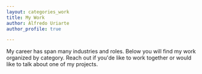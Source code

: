 ```yaml
---
layout: categories_work
title: My Work
author: Alfredo Uriarte
author_profile: true

---
```


My career has span many industries and roles. Below you will find my work organized by category. Reach out if you'de like to work together or would like to talk about one of my projects.


<!-- ---
title: "My Work"
layout: archive
--- -->